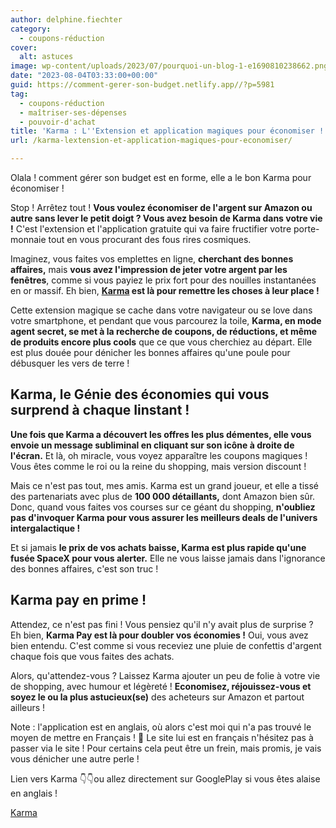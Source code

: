```yaml
---
author: delphine.fiechter
category:
  - coupons-réduction
cover:
  alt: astuces
image: wp-content/uploads/2023/07/pourquoi-un-blog-1-e1690810238662.png
date: "2023-08-04T03:33:00+00:00"
guid: https://comment-gerer-son-budget.netlify.app//?p=5981
tag:
  - coupons-réduction
  - maîtriser-ses-dépenses
  - pouvoir-d'achat
title: 'Karma : L''Extension et application magiques pour économiser !'
url: /karma-lextension-et-application-magiques-pour-economiser/

---
```

Olala ! comment gérer son budget est en forme, elle a le bon Karma pour économiser !

Stop ! Arrêtez tout ! **Vous voulez économiser de l'argent sur Amazon ou autre sans lever le petit doigt ? Vous avez besoin de Karma dans votre vie !** C'est l'extension et l'application gratuite qui va faire fructifier votre porte-monnaie tout en vous procurant des fous rires cosmiques.

Imaginez, vous faites vos emplettes en ligne, **cherchant des bonnes affaires,** mais **vous avez l'impression de jeter votre argent par les fenêtres**, comme si vous payiez le prix fort pour des nouilles instantanées en or massif. Eh bien, **[Karma](https://www.karmanow.com/lp/155/?utm_medium=performance&utm_source=TwitterPPC&utm_campaign=Kr_Twitter_Desktop_FR_AL_AG_1865_LP155_AmazonPostFRKaren_2707&twclid=22ujgeur5y7b8ym6k7cc9t4dlf "Karma") est là pour remettre les choses à leur place !**

Cette extension magique se cache dans votre navigateur ou se love dans votre smartphone, et pendant que vous parcourez la toile, **Karma, en mode agent secret, se met à la recherche de coupons, de réductions, et même de produits encore plus cools** que ce que vous cherchiez au départ. Elle est plus douée pour dénicher les bonnes affaires qu'une poule pour débusquer les vers de terre !

## Karma, le Génie des économies qui vous surprend à chaque Iinstant !

**Une fois que Karma a découvert les offres les plus démentes, elle vous envoie un message subliminal en cliquant sur son icône à droite de l'écran.** Et là, oh miracle, vous voyez apparaître les coupons magiques ! Vous êtes comme le roi ou la reine du shopping, mais version discount !

Mais ce n'est pas tout, mes amis. Karma est un grand joueur, et elle a tissé des partenariats avec plus de **100 000 détaillants,** dont Amazon bien sûr. Donc, quand vous faites vos courses sur ce géant du shopping, **n'oubliez pas d'invoquer Karma pour vous assurer les meilleurs deals de l'univers intergalactique !**

Et si jamais **le prix de vos achats baisse, Karma est plus rapide qu'une fusée SpaceX pour vous alerter.** Elle ne vous laisse jamais dans l'ignorance des bonnes affaires, c'est son truc !

## Karma pay en prime !

Attendez, ce n'est pas fini ! Vous pensiez qu'il n'y avait plus de surprise ? Eh bien, **Karma Pay est là pour doubler vos économies !** Oui, vous avez bien entendu. C'est comme si vous receviez une pluie de confettis d'argent chaque fois que vous faites des achats.

Alors, qu'attendez-vous ? Laissez Karma ajouter un peu de folie à votre vie de shopping, avec humour et légèreté ! **Economisez, réjouissez-vous et soyez le ou la plus astucieux(se)** des acheteurs sur Amazon et partout ailleurs !

Note : l'application est en anglais, où alors c'est moi qui n'a pas trouvé le moyen de mettre en Français ! 🤔 Le site lui est en français n'hésitez pas à passer via le site ! Pour certains cela peut être un frein, mais promis, je vais vous dénicher une autre perle !

Lien vers Karma 👇👇ou allez directement sur GooglePlay si vous êtes alaise en anglais !

[Karma](https://www.karmanow.com/lp/155/?utm_medium=performance&utm_source=TwitterPPC&utm_campaign=Kr_Twitter_Desktop_FR_AL_AG_1865_LP155_AmazonPostFRKaren_2707&twclid=22ujgeur5y7b8ym6k7cc9t4dlf)
